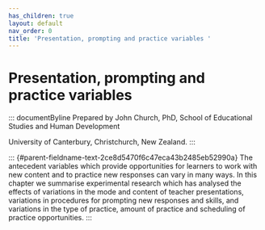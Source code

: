 ```yaml
---
has_children: true
layout: default
nav_order: 0
title: 'Presentation, prompting and practice variables '
---
```

# Presentation, prompting and practice variables 


::: documentByline
Prepared by John Church, PhD, School of Educational Studies and Human
Development

University of Canterbury, Christchurch, New Zealand.
:::

::: {#parent-fieldname-text-2ce8d5470f6c47eca43b2485eb52990a}
The antecedent variables which provide opportunities for learners to
work with new content and to practice new responses can vary in many
ways. In this chapter we summarise experimental research which has
analysed the effects of variations in the mode and content of teacher
presentations, variations in procedures for prompting new responses and
skills, and variations in the type of practice, amount of practice and
scheduling of practice opportunities.
:::
